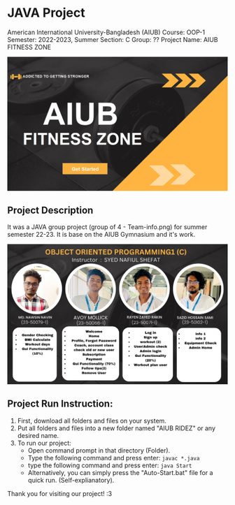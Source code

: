 # JAVA Project 
American International University-Bangladesh (AIUB)
Course: OOP-1
Semester: 2022-2023, Summer
Section: C
Group: ??
Project Name: AIUB FITNESS ZONE

![Alt Text](intro.png)

## Project Description ##

It was a JAVA group project (group of 4 - Team-info.png) for summer semester 22-23.
It is base on the AIUB Gymnasium and it's work.

![Alt Text](Team-info.png)

## Project Run Instruction: ##
1. First, download all folders and files on your system.
2. Put all folders and files into a new folder named "AIUB RIDEZ" or any desired name.
3. To run our project:
   - Open command prompt in that directory (Folder).
   - Type the following command and press enter: `javac *.java`
   - type the following command and press enter: `java Start`
   - Alternatively, you can simply press the "Auto-Start.bat" file for a quick run. (Self-explianatory).

Thank you for visiting our project! :3

